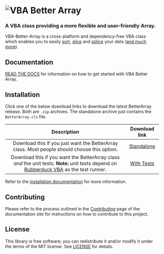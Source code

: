 # ![VBA Better Array](https://raw.githubusercontent.com/Senipah/VBA-Better-Array/master/docs/assets/img/logo.png)

### A VBA class providing a more flexible and user-friendly Array. 

VBA-Better-Array is a cross-platform and dependency-free VBA class which enables you to easily [sort](https://senipah.github.io/VBA-Better-Array/api/methods/Sort.html), [slice](https://senipah.github.io/VBA-Better-Array/api/methods/Slice.html) and [splice](https://senipah.github.io/VBA-Better-Array/api/methods/Splice.html) your data ([and much more](https://senipah.github.io/VBA-Better-Array/api/methods/)).

## Documentation

[READ THE DOCS](https://senipah.github.io/VBA-Better-Array/) for information on how to get started with VBA Better Array.

## Installation

Click one of the below download links to download the latest BetterArray release. Both are `.zip` archives. The standalone archive just contains the `BetterArray.cls` file.

**Description**|**Download link**
:-----:|:-----:
Download this if you just want the BetterArray class. Most people should choose this option.|[Standalone](https://github.com/Senipah/VBA-Better-Array/raw/master/releases/latest/Standalone.Zip)
Download this if you want the BetterArray class *and* the unit tests. **Note:** unit tests depend on [Rubberduck VBA](https://github.com/rubberduck-vba/Rubberduck) as the test runner.|[With Tests](https://github.com/Senipah/VBA-Better-Array/raw/master/releases/latest/WithTests.Zip)

Refer to the [installation documentation](https://senipah.github.io/VBA-Better-Array/home/installation.html) for more information.

## Contributing

Please refer to the process outlined in the [Contributing](https://senipah.github.io/VBA-Better-Array/contributing.html) page of the documentation site for instructions on how to contribute to this project. 

## License

This library is free software; you can redistribute it and/or modify it under the terms of the MIT license. See [LICENSE](LICENSE) for details.
